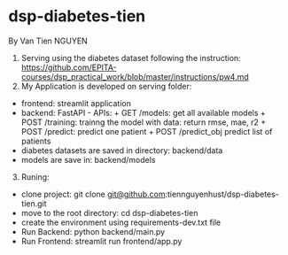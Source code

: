 # dsp-diabetes-tien


By Van Tien NGUYEN

1.  Serving using the diabetes dataset following the instruction: https://github.com/EPITA-courses/dsp_practical_work/blob/master/instructions/pw4.md
2.  My Application is developed on serving folder:
  - frontend: streamlit application
  - backend: FastAPI - APIs:
		+ GET  /models: get all available models
		+ POST /training: trainng the model with data: return rmse, mae, r2
		+ POST /predict: predict one patient
		+ POST /predict_obj predict list of patients
  - diabetes datasets are saved in directory: backend/data
  - models are save in: backend/models
3. Runing:
  - clone project: git clone git@github.com:tiennguyenhust/dsp-diabetes-tien.git
  - move to the root directory: cd dsp-diabetes-tien
  - create the environment using requirements-dev.txt file
  - Run Backend: python backend/main.py
  - Run Frontend: streamlit run frontend/app.py
